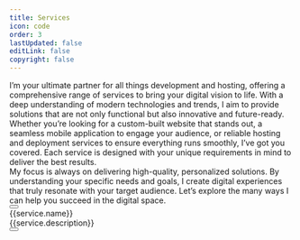 ```yaml
---
title: Services
icon: code
order: 3
lastUpdated: false
editLink: false
copyright: false
---
```


<div class="flex flex-column gap-4 my-6">
  <div>I’m your ultimate partner for all things development and hosting, offering a comprehensive range of services to bring your digital vision to life. With a deep understanding of modern technologies and trends, I aim to provide solutions that are not only functional but also innovative and future-ready.
  </div>

  <div>
  Whether you’re looking for a custom-built website that stands out, a seamless mobile application to engage your audience, or reliable hosting and deployment services to ensure everything runs smoothly, I’ve got you covered. Each service is designed with your unique requirements in mind to deliver the best results.
  </div>

  <div>
  My focus is always on delivering high-quality, personalized solutions. By understanding your specific needs and goals, I create digital experiences that truly resonate with your target audience. Let’s explore the many ways I can help you succeed in the digital space.</div>
  <div>
        <a href="https://cal.com/stackseekers" size="large" color="deeppink" class="flex justify-content-center text-center no-underline mt-4"> 
            <Button label="Schedule Meeting" icon="pi pi-calendar-clock" severity="primary" raised rounded />
        </a>
    </div>
</div>

<div class="grid my-6" v-for= "(service, index) in services" :id="service.code">
  <div class="shadow-1 m-2 p-4 col-12 border-round-2xl vp-feature-item" itemscope itemtype="https://schema.org/SoftwareApplication">
    <div class="text-4xl font-bold mb-4">
        <span itemprop="name">{{service.name}}</span>
    </div>
    <Image v-if="service.code" :src="`/img/service/${service.code}.jpeg`" class="" :alt="service.name" width="100%"/>
      <div class="mt-4 flex flex-column gap-2">
        <link itemprop="applicationCategory" :href="service.schema" />
        <div itemprop="name">{{service.description}}</div>
        <a href="mailto:jiwan.cse@gmail.com" size="large" color="deeppink" class="flex justify-content-center text-center no-underline mt-4"> 
          <Button label="Hire Now" icon="pi pi-briefcase" severity="primary" raised rounded />
        </a>
      </div>
  </div>
</div>

<script setup lang="ts">
const services = [
    {
        name: "Consulting and Support",
        code: "ConsultingAndTechnicalAdvisory",
        description: "Whether you're just starting your project or facing technical challenges, I'm here to provide expert guidance and support. I offer consulting services to help you make informed decisions and overcome any obstacles along the way."
    },
    {
        name: "Figma to Web",
        code: "FigmatoWeb",
        description: "Turn your Figma designs into fully functional, dynamic websites with my expertise. Leveraging the power of VueJS, ReactJS, and their robust ecosystems, I create innovative websites tailored precisely to your requirements. My solutions are fully customizable, ensuring they align perfectly with your vision, while remaining exceptionally lightweight for optimal performance."
    },
    {
        name: "E-commerce Solutions",
        code: "E-commerceSolutions",
        description: "I specialize in building robust e-commerce platforms that empower businesses to sell their products and services online effortlessly. My solutions are scalable, secure, and packed with advanced features to drive sales and boost customer satisfaction."
    },
    {
        name: "Custom Web Development",
        code: "CustomWebDevelopment",
        description: "I design responsive and visually stunning websites optimized for performance and user experience. Whether you need a simple landing page or a complex web application, I have the expertise to bring your vision to life."
    },
    {
        name: "API Development and Integration",
        code: "APIDevelopmentAndIntegration",
        description: "Need to integrate third-party services or develop custom APIs for your application? I specialize in creating RESTful APIs, enabling seamless communication between systems and enhancing your software's functionality"
    },    
    {
        name: "Mobile App Development",
        code: "mobileAppDevelopment",
        description: "I develop native and cross-platform mobile applications for iOS and Android that are intuitive, feature-rich, and designed to engage users. Whether you're targeting smartphones, tablets, or wearable devices, I have you covered."
    },
    {
        name: "CICD",
        code: "cicd",
        description: "I specialize in designing and optimizing CI/CD pipelines to streamline your software delivery process. Utilizing tools like Jenkins, GitLab CI, I automate builds, tests, and deployments for faster, more reliable releases. My expertise in scripting and Infrastructure as Code (IaC) enhances efficiency and scalability, allowing your development team to focus on innovation. Whether you're starting from scratch or refining existing workflows, I deliver tailored solutions that boost productivity and quality in your software projects."
    },
    {
        name: "Hosting",
        code: "hosting",
        description: "I offer comprehensive hosting services to ensure your applications run smoothly, securely, and efficiently. From setting up cloud infrastructure on AWS, Azure, or Google Cloud, to configuring and maintaining web servers, databases, and load balancers, I provide end-to-end solutions tailored to your needs. My expertise in containerization with Docker and orchestration with Kubernetes ensures scalable and resilient deployments. With a focus on uptime, security, and performance, I deliver hosting solutions that enable your business to thrive in the digital landscape."
    },
    {
        name: "Domain",
        code: "domain",
        description: "Registering a domain name is simple, but I can offer expert advice and assistance to make the process even easier. Need help choosing the right provider or transferring your domain to a new website? I'm here to guide you every step of the way."
    }
]
</script>
